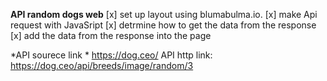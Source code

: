 **API random dogs web**
[x] set up layout using blumabulma.io.
[x] make Api request with JavaSript
[x] detrmine  how to get the data from the response
[x] add the data from the response into the page 

*API sourece link *  https://dog.ceo/
API http link:  https://dog.ceo/api/breeds/image/random/3
